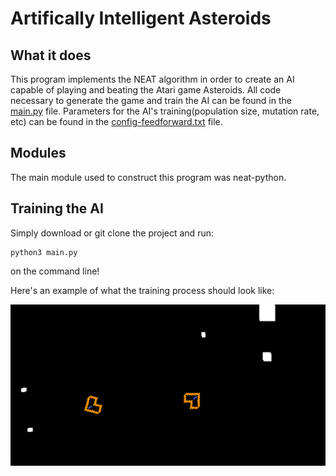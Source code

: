 # Artifically Intelligent Asteroids
## What it does
This program implements the NEAT algorithm in order to create an AI capable of playing and beating the Atari game Asteroids. All code necessary to generate the game and train the AI can be found in the [main.py](main.py) file. Parameters for the AI's training(population size, mutation rate, etc) can be found in the [config-feedforward.txt](config-feedforward.txt) file.

## Modules
The main module used to construct this program was neat-python.

## Training the AI
Simply download or git clone the project and run:
```
python3 main.py
```
on the command line!

Here's an example of what the training process should look like:

![image of AI training](training.png)
